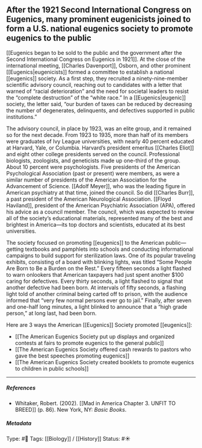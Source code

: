 ## After the 1921 Second International Congress on Eugenics, many prominent eugenicists joined to form a U.S. national eugenics society to promote eugenics to the public # 

[[Eugenics began to be sold to the public and the government after the Second International Congress on Eugenics in 1921]]. At the close of the international meeting, [[Charles Davenport]], Osborn, and other prominent [[Eugenics|eugenicists]] formed a committee to establish a national [[eugenics]] society. As a first step, they recruited a ninety-nine-member scientific advisory council, reaching out to candidates with a letter that warned of “racial deterioration” and the need for societal leaders to resist the “complete destruction” of the “white race.” In a [[Eugenics|eugenic]] society, the letter said, “our burden of taxes can be reduced by decreasing the number of degenerates, delinquents, and defectives supported in public institutions.”

The advisory council, in place by 1923, was an elite group, and it remained so for the next decade. From 1923 to 1935, more than half of its members were graduates of Ivy League universities, with nearly 40 percent educated at Harvard, Yale, or Columbia. Harvard’s president emeritus [[Charles Eliot]] and eight other college presidents served on the council. Professional biologists, zoologists, and geneticists made up one-third of the group. About 10 percent were psychologists. Five presidents of the American Psychological Association (past or present) were members, as were a similar number of presidents of the American Association for the Advancement of Science. [[Adolf Meyer]], who was the leading figure in American psychiatry at that time, joined the council. So did [[Charles Burr]], a past president of the American Neurological Association. [[Floyd Haviland]], president of the American Psychiatric Association (APA), offered his advice as a council member. The council, which was expected to review all of the society’s educational materials, represented many of the best and brightest in America—its top doctors and scientists, educated at its best universities.

The society focused on promoting [[eugenics]] to the American public—getting textbooks and pamphlets into schools and conducting informational campaigns to build support for sterilization laws. One of its popular traveling exhibits, consisting of a board with blinking lights, was titled “Some People Are Born to Be a Burden on the Rest.” Every fifteen seconds a light flashed to warn onlookers that American taxpayers had just spent another $100 caring for defectives. Every thirty seconds, a light flashed to signal that another defective had been born. At intervals of fifty seconds, a flashing light told of another criminal being carted off to prison, with the audience informed that “very few normal persons ever go to jail.” Finally, after seven and one-half long minutes, a light blinked to announce that a “high grade person,” at long last, had been born.

Here are 3 ways the American [[Eugenics]] Society promoted [[eugenics]]: 

- [[The American Eugenics Society put up displays and organized contests at fairs to promote eugenics to the general public]]
- [[The American Eugenics Society offered cash rewards to pastors who gave the best speeches promoting eugenics]]
- [[The American Eugenics Society created booklets to promote eugenics to children in public schools]]

___

##### References

- Whitaker, Robert. (2002). [[Mad in America Chapter 3. UNFIT TO BREED]] (p. 86). New York, NY: _Basic Books_.

##### Metadata

Type: #🔴 
Tags: [[Biology]] / [[History]] 
Status: #☀️ 